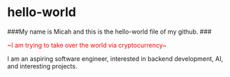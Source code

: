 # hello-world
###My name is Micah and this is the hello-world file of my github.
###<p style="color:red">~I am trying to take over the world via cryptocurrency~</p>
I am an aspiring software engineer, interested in backend development, AI, and interesting projects.
